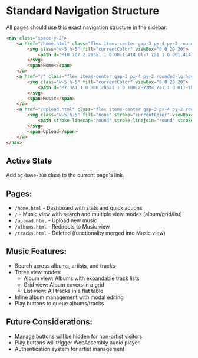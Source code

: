 # Standard Navigation Structure

All pages should use this exact navigation structure in the sidebar:

```html
<nav class="space-y-2">
    <a href="/home.html" class="flex items-center gap-3 px-4 py-2 rounded-lg hover:bg-base-300 transition-colors">
        <svg class="w-5 h-5" fill="currentColor" viewBox="0 0 20 20">
            <path d="M10.707 2.293a1 1 0 00-1.414 0l-7 7a1 1 0 001.414 1.414L4 10.414V17a1 1 0 001 1h2a1 1 0 001-1v-2a1 1 0 011-1h2a1 1 0 011 1v2a1 1 0 001 1h2a1 1 0 001-1v-6.586l.293.293a1 1 0 001.414-1.414l-7-7z"></path>
        </svg>
        <span>Home</span>
    </a>
    <a href="/" class="flex items-center gap-3 px-4 py-2 rounded-lg hover:bg-base-300 transition-colors">
        <svg class="w-5 h-5" fill="currentColor" viewBox="0 0 20 20">
            <path d="M7 3a1 1 0 000 2h6a1 1 0 100-2H7zM4 7a1 1 0 011-1h10a1 1 0 110 2H5a1 1 0 01-1-1zM2 11a2 2 0 012-2h12a2 2 0 012 2v4a2 2 0 01-2 2H4a2 2 0 01-2-2v-4z"></path>
        </svg>
        <span>Music</span>
    </a>
    <a href="/upload.html" class="flex items-center gap-3 px-4 py-2 rounded-lg hover:bg-base-300 transition-colors">
        <svg class="w-5 h-5" fill="none" stroke="currentColor" viewBox="0 0 24 24">
            <path stroke-linecap="round" stroke-linejoin="round" stroke-width="2" d="M7 16a4 4 0 01-.88-7.903A5 5 0 1115.9 6L16 6a5 5 0 011 9.9M15 13l-3-3m0 0l-3 3m3-3v12"></path>
        </svg>
        <span>Upload</span>
    </a>
</nav>
```

## Active State
Add `bg-base-300` class to the current page's link.

## Pages:
- `/home.html` - Dashboard with stats and quick actions
- `/` - Music view with search and multiple view modes (album/grid/list)
- `/upload.html` - Upload new music
- `/albums.html` - Redirects to Music view
- `/tracks.html` - Deleted (functionality merged into Music view)

## Music Features:
- Search across albums, artists, and tracks
- Three view modes:
  - Album view: Albums with expandable track lists
  - Grid view: Album covers in a grid
  - List view: All tracks in a flat table
- Inline album management with modal editing
- Play buttons to queue albums/tracks

## Future Considerations:
- Manage buttons will be hidden for non-artist visitors
- Play buttons will trigger WebAssembly audio player
- Authentication system for artist management